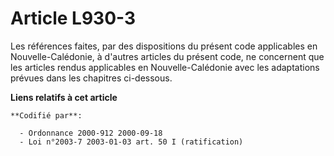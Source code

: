 # Article L930-3

Les références faites, par des dispositions du présent code applicables en Nouvelle-Calédonie, à d'autres articles du présent
code, ne concernent que les articles rendus applicables en Nouvelle-Calédonie avec les adaptations prévues dans les chapitres
ci-dessous.

**Liens relatifs à cet article**

	**Codifié par**:

	  - Ordonnance 2000-912 2000-09-18
	  - Loi n°2003-7 2003-01-03 art. 50 I (ratification)
